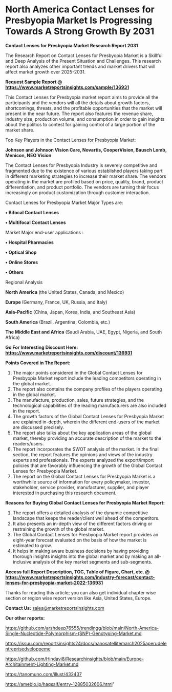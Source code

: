 # North America Contact Lenses for Presbyopia Market Is Progressing Towards A Strong Growth By 2031

<strong>Contact Lenses for Presbyopia Market Research Report 2031</strong>

The Research Report on Contact Lenses for Presbyopia Market is a Skillful and Deep Analysis of the Present Situation and Challenges. This research report also analyzes other important trends and market drivers that will affect market growth over 2025-2031.

<strong>Request Sample Report @ <a href=https://www.marketreportsinsights.com/sample/136931>https://www.marketreportsinsights.com/sample/136931</a></strong>

This Contact Lenses for Presbyopia market report aims to provide all the participants and the vendors will all the details about growth factors, shortcomings, threats, and the profitable opportunities that the market will present in the near future. The report also features the revenue share, industry size, production volume, and consumption in order to gain insights about the politics to contest for gaining control of a large portion of the market share.

Top Key Players in the Contact Lenses for Presbyopia Market:

<strong>Johnson and Johnson Vision Care, Novartis, CooperVision, Bausch  Lomb, Menicon, NEO Vision</strong>

The Contact Lenses for Presbyopia Industry is severely competitive and fragmented due to the existence of various established players taking part in different marketing strategies to increase their market share. The vendors operating in the market are profiled based on price, quality, brand, product differentiation, and product portfolio. The vendors are turning their focus increasingly on product customization through customer interaction.

Contact Lenses for Presbyopia Market Major Types are:

<strong>• Bifocal Contact Lenses

• Multifocal Contact Lenses</strong>

Market Major end-user applications :

<strong>• Hospital Pharmacies

• Optical Shop

• Online Stores

• Others</strong>

Regional Analysis

</u><strong><b>North America</b></strong> (the United States, Canada, and Mexico)

<strong><b>Europe </b></strong>(Germany, France, UK, Russia, and Italy)

<strong><b>Asia-Pacific</b></strong> (China, Japan, Korea, India, and Southeast Asia)

<strong><b>South America</b></strong> (Brazil, Argentina, Colombia, etc.)

<strong><b>The Middle East and Africa</b></strong> (Saudi Arabia, UAE, Egypt, Nigeria, and South Africa)

<strong>Go For Interesting Discount Here: <a href=https://www.marketreportsinsights.com/discount/136931>https://www.marketreportsinsights.com/discount/136931</a></strong>

<strong>Points Covered in The Report:</strong>
<ol>
  <li>The major points considered in the Global Contact Lenses for Presbyopia Market report include the leading competitors operating in the global market.</li>
  <li>The report also contains the company profiles of the players operating in the global market.</li>
  <li>The manufacture, production, sales, future strategies, and the technological capabilities of the leading manufacturers are also included in the report.</li>
  <li>The growth factors of the Global Contact Lenses for Presbyopia Market are explained in-depth, wherein the different end-users of the market are discussed precisely.</li>
  <li>The report also talks about the key application areas of the global market, thereby providing an accurate description of the market to the readers/users.</li>
  <li>The report incorporates the SWOT analysis of the market. In the final section, the report features the opinions and views of the industry experts and professionals. The experts analyzed the export/import policies that are favorably influencing the growth of the Global Contact Lenses for Presbyopia Market.</li>
  <li>The report on the Global Contact Lenses for Presbyopia Market is a worthwhile source of information for every policymaker, investor, stakeholder, service provider, manufacturer, supplier, and player interested in purchasing this research document.</li>
</ol>
<strong>Reasons for Buying Global Contact Lenses for Presbyopia Market Report:</strong>

<ol>
  <li>The report offers a detailed analysis of the dynamic competitive landscape that keeps the reader/client well ahead of the competitors.</li>
  <li>It also presents an in-depth view of the different factors driving or restraining the growth of the global market.</li>
  <li>The Global Contact Lenses for Presbyopia Market report provides an eight-year forecast evaluated on the basis of how the market is estimated to grow.</li>
  <li>It helps in making aware business decisions by having providing thorough insights insights into the global market and by making an all-inclusive analysis of the key market segments and sub-segments.</li>
</ol>
<strong>Access full Report Description, TOC, Table of Figure, Chart, etc. @ <a href=https://www.marketreportsinsights.com/industry-forecast/contact-lenses-for-presbyopia-market-2022-136931>https://www.marketreportsinsights.com/industry-forecast/contact-lenses-for-presbyopia-market-2022-136931</a></strong>


Thanks for reading this article; you can also get individual chapter wise section or region wise report version like Asia, United States, Europe.

<strong>Contact Us:</strong>
sales@marketreportsinsights.com

<strong>Our other reports:</strong>

<a href=https://github.com/arshdeep76555/trendingg/blob/main/North-America-Single-Nucleotide-Polymorphism-(SNP)-Genotyping-Market.md>https://github.com/arshdeep76555/trendingg/blob/main/North-America-Single-Nucleotide-Polymorphism-(SNP)-Genotyping-Market.md</a>

<a href=https://issuu.com/reportsinsights24/docs/nanosatellitemarch2025aperudelentreprisedveloppeme>https://issuu.com/reportsinsights24/docs/nanosatellitemarch2025aperudelentreprisedveloppeme</a>

<a href=https://github.com/Hindavi8/Researchinsights/blob/main/Europe-Architainment-Lighting-Market.md>https://github.com/Hindavi8/Researchinsights/blob/main/Europe-Architainment-Lighting-Market.md</a>

<a href=https://tanomuno.com/illust/432437>https://tanomuno.com/illust/432437</a>

<a href=https://ameblo.jp/haqsaif/entry-12885032606.html>https://ameblo.jp/haqsaif/entry-12885032606.html</a>"
